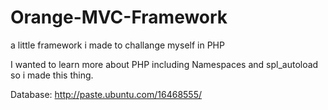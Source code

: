 # Orange-MVC-Framework
a little framework i made to challange myself in PHP

I wanted to learn more about PHP including Namespaces and spl_autoload so i made this thing.

Database: http://paste.ubuntu.com/16468555/
